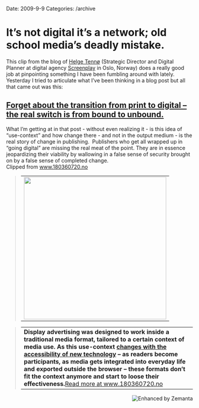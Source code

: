 Date: 2009-9-9
Categories: /archive

# It’s not digital it’s a network; old school media’s deadly mistake.

<div class="Clog_Commentary_Wrap">
<div class="Clog_Post_Text">

This clip from the blog of  <a class="zem_slink" title="Helge Tennø" rel="homepage" href="http://www.slideshare.net/helgetenno">Helge Tennø</a> (Strategic Director and Digital Planner at digital agency <a title="Screenplay" href="http://screenplay.no/">Screenplay</a> in Oslo, Norway) does a really good job at pinpointing something I have been fumbling around with lately.  Yesterday I tried to articulate what I’ve been thinking in a blog post but all that came out was this:
<h2 class="post_name"><a href="http://mturro.com/2009/09/08/not-print-to-digital-bound-to-unbound/">Forget about the transition from print to digital – the real switch is from bound to unbound.</a></h2>
What I’m getting at in that post - without even realizing it - is this idea of “use-context” and how change there - and not in the output medium - is the real story of change in publishing.  Publishers who get all wrapped up in “going digital” are missing the real meat of the point. They are in essence jeopardizing their viability by wallowing in a false sense of security brought on by a false sense of completed change.

</div>
</div>
<div class="Clog_Content_Outer"><!-- BEGIN_CLOG_CONTENT ID: reload CLOGS.CLIPMARKS.COM -->
<div class="Clog_Top_Wrap">
<div class="Clog_Source_First"><span>Clipped from <a title="http://www.180360720.no/index.php/archive/how-much-is-irrelevant/" rel="clipsource" href="http://www.180360720.no/index.php/archive/how-much-is-irrelevant/">www.180360720.no</a></span></div>
</div>
<div class="Clog_Middle_Wrap">
<blockquote class="Clog_Content_Item" cite="http://www.180360720.no/index.php/archive/how-much-is-irrelevant/">
<table cellspacing="0" cellpadding="0">
<tbody>
<tr>
<td>
<div class="Clog_Content_Item_Image"><img src="http://content9.clipmarks.com/clog_clip_cache/amplify.com/33DEF212-0ECA-4ECF-85FC-EE031F20701D/BBAAFB46-A167-43F7-A675-542139F8F37A" alt="" width="384" /></div></td>
</tr>
</tbody>
</table>
</blockquote>
<blockquote class="Clog_Content_Item" cite="http://www.180360720.no/index.php/archive/how-much-is-irrelevant/">
<table cellspacing="0" cellpadding="0">
<tbody>
<tr>
<td><strong>Display advertising was designed to work inside a traditional media format, tailored to a certain context of media use. As this use-context <a rel="nofollow" href="http://www.180360720.no/index.php/archive/bridging-the-gap-between-technology-and-behavior/">changes with the accessibility of new technology</a> – as readers become participants, as media gets integrated into everyday life and exported outside the browser – these formats don’t fit the context anymore and start to loose their effectiveness.</strong><span class="Clog_Source_Button"><a title="http://www.180360720.no/index.php/archive/how-much-is-irrelevant/" rel="clipsource" href="http://www.180360720.no/index.php/archive/how-much-is-irrelevant/">Read more at www.180360720.no</a></span></td>
</tr>
</tbody>
</table>
</blockquote>
</div>
<div class="Clog_Bottom_Wrap"></div>
</div>
<div class="zemanta-pixie" style="margin-top: 10px; height: 15px;"><a class="zemanta-pixie-a" title="Enhanced by Zemanta" href="http://www.zemanta.com/"><img class="zemanta-pixie-img" style="border: none; float: right;" src="http://img.zemanta.com/zemified_e.png?x-id=d3f5b216-e0d8-43db-85b5-9c049711a645" alt="Enhanced by Zemanta" /></a><span class="zem-script more-related pretty-attribution"><script src="http://static.zemanta.com/readside/loader.js" type="text/javascript"></script></span></div>
